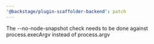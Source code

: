 ```yaml
---
'@backstage/plugin-scaffolder-backend': patch
---
```


The --no-node-snapshot check needs to be done against process.execArgv instead of process.argv
